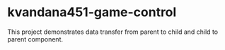 # kvandana451-game-control
This project demonstrates data transfer from parent to child and child to parent component.

